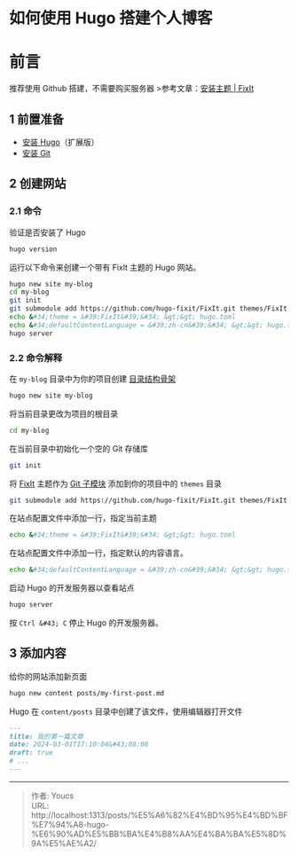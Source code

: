 # 如何使用 Hugo 搭建个人博客


# 前言
推荐使用 Github 搭建，不需要购买服务器
&gt;参考文章：[安装主题 | FixIt](https://fixit.lruihao.cn/zh-cn/documentation/installation/)
## 1 前置准备
- [安装 Hugo](https://gohugo.io/installation/)（扩展版）
- [安装 Git](https://git-scm.com/book/en/v2/Getting-Started-Installing-Git)

## 2 创建网站
### 2.1 命令
验证是否安装了 Hugo

```bash
hugo version
```

运行以下命令来创建一个带有 Fixlt 主题的 Hugo 网站。

```bash
hugo new site my-blog
cd my-blog
git init
git submodule add https://github.com/hugo-fixit/FixIt.git themes/FixIt
echo &#34;theme = &#39;FixIt&#39;&#34; &gt;&gt; hugo.toml
echo &#34;defaultContentLanguage = &#39;zh-cn&#39;&#34; &gt;&gt; hugo.toml
hugo server
```

### 2.2 命令解释
在 `my-blog` 目录中为你的项目创建 [目录结构骨架](https://gohugo.io/getting-started/directory-structure/)

```bash
hugo new site my-blog
```

 将当前目录更改为项目的根目录

```bash
cd my-blog
```

在当前目录中初始化一个空的 Git 存储库

```bash
git init
```

将 [FixIt](https://github.com/hugo-fixit/FixIt) 主题作为 [Git 子模块](https://git-scm.com/book/en/v2/Git-Tools-Submodules) 添加到你的项目中的 `themes` 目录

```bash
git submodule add https://github.com/hugo-fixit/FixIt.git themes/FixIt
```

在站点配置文件中添加一行，指定当前主题

```bash
echo &#34;theme = &#39;FixIt&#39;&#34; &gt;&gt; hugo.toml
```

在站点配置文件中添加一行，指定默认的内容语言。

```bash
echo &#34;defaultContentLanguage = &#39;zh-cn&#39;&#34; &gt;&gt; hugo.toml
```

启动 Hugo 的开发服务器以查看站点

```bash
hugo server
```

按 `Ctrl &#43; C` 停止 Hugo 的开发服务器。

## 3 添加内容
给你的网站添加新页面

```bash
hugo new content posts/my-first-post.md
```

Hugo 在 `content/posts` 目录中创建了该文件，使用编辑器打开文件

```md
---
title: 我的第一篇文章
date: 2024-03-01T17:10:04&#43;08:00
draft: true
# ...
---
```

---

> 作者: Youcs  
> URL: http://localhost:1313/posts/%E5%A6%82%E4%BD%95%E4%BD%BF%E7%94%A8-hugo-%E6%90%AD%E5%BB%BA%E4%B8%AA%E4%BA%BA%E5%8D%9A%E5%AE%A2/  

